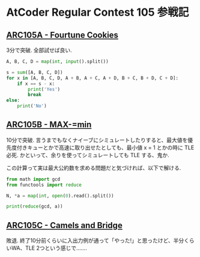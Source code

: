# AtCoder Regular Contest 105 参戦記

## [ARC105A - Fourtune Cookies](https://atcoder.jp/contests/arc105/tasks/arc105_a)

3分で突破. 全部試せば良い.

```python
A, B, C, D = map(int, input().split())

s = sum([A, B, C, D])
for x in [A, B, C, D, A + B, A + C, A + D, B + C, B + D, C + D]:
    if x == s - x:
        print('Yes')
        break
else:
    print('No')
```

## [ARC105B - MAX-=min](https://atcoder.jp/contests/arc105/tasks/arc105_b)

10分で突破. 言うまでもなくナイーブにシミュレートしたりすると、最大値を優先度付きキューとかで高速に取り出せたとしても、最小値 x = 1 とかの時に TLE 必死. かといって、余りを使ってシミュレートしても TLE する、鬼か.

この計算って実は最大公約数を求める問題だと気づければ、以下で解ける.

```python
from math import gcd
from functools import reduce

N, *a = map(int, open(0).read().split())

print(reduce(gcd, a))
```

## [ARC105C - Camels and Bridge](https://atcoder.jp/contests/arc105/tasks/arc105_c)

敗退. 終了10分前くらいに入出力例が通って「やった!」と思ったけど、半分くらいWA、TLE 2つという感じで…….
